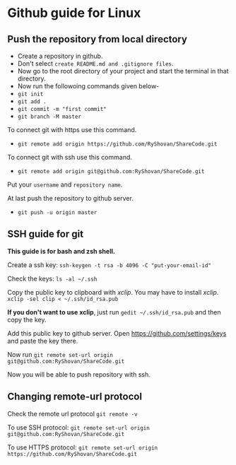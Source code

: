 # Github guide for Linux

## Push the repository from local directory

- Create a repository in github.
- Don't select `create README.md and .gitignore files`.
- Now go to the root directory of your project and start the terminal in that directory.
- Now run the followoing commands given below-
- `git init`
- `git add .`
- `git commit -m "first commit"`
- `git branch -M master`

To connect git with https use this command.
- `git remote add origin https://github.com/RyShovan/ShareCode.git`

To connect git with ssh use this command.
- `git remote add origin git@github.com:RyShovan/ShareCode.git`

Put your `username` and `repository name`.

At last push the repository to github server.
- `git push -u origin master`


## SSH guide for git

**This guide is for bash and zsh shell.**

Create a ssh key:
`ssh-keygen -t rsa -b 4096 -C "put-your-email-id"`

Check the keys:
`ls -al ~/.ssh`

Copy the public key to clipboard with *xclip*. You may have to install *xclip*.
`xclip -sel clip < ~/.ssh/id_rsa.pub`

**If you don't want to use xclip**, just run `gedit ~/.ssh/id_rsa.pub` and then copy the key.

Add this public key to github server. Open https://github.com/settings/keys and paste the key there.

Now run `git remote set-url origin git@github.com:RyShovan/ShareCode.git`

Now you will be able to push repository with ssh.


## Changing remote-url protocol

Check the remote url protocol
`git remote -v`

To use SSH protocol: 
`git remote set-url origin git@github.com:RyShovan/ShareCode.git`

To use HTTPS protocol: 
`git remote set-url origin https://github.com/RyShovan/ShareCode.git`

